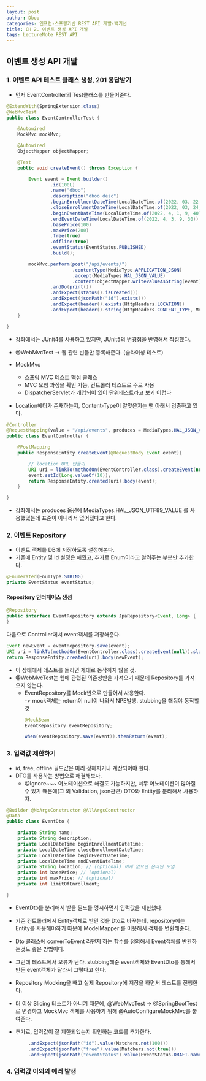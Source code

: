 ```yaml
---
layout: post
author: Dboo
categories: 인프런-스프링기반_REST_API_개발-백기선
title: CH 2. 이벤트 생성 API 개발
tags: LectureNote REST API
---
```


## 이벤트 생성 API 개발

### 1. 이벤트 API 테스트 클래스 생성, 201 응답받기

- 먼저 EventController의 Test클래스를 만들어준다.

~~~java
@ExtendWith(SpringExtension.class)
@WebMvcTest
public class EventControllerTest {

    @Autowired
    MockMvc mockMvc;

    @Autowired
    ObjectMapper objectMapper;

    @Test
    public void createEvent() throws Exception {

        Event event = Event.builder()
                .id(100L)
                .name("dboo")
                .description("dboo desc")
                .beginEnrollmentDateTime(LocalDateTime.of(2022, 03, 22, 9, 40))
                .closeEnrollmentDateTime(LocalDateTime.of(2022, 03, 24, 9, 40))
                .beginEventDateTime(LocalDateTime.of(2022, 4, 1, 9, 40))
                .endEventDateTime(LocalDateTime.of(2022, 4, 3, 9, 30))
                .basePrice(100)
                .maxPrice(200)
                .free(true)
                .offline(true)
                .eventStatus(EventStatus.PUBLISHED)
                .build();

        mockMvc.perform(post("/api/events/")
                        .contentType(MediaType.APPLICATION_JSON)
                        .accept(MediaTypes.HAL_JSON_VALUE)
                        .content(objectMapper.writeValueAsString(event)))
                .andDo(print())
                .andExpect(status().isCreated())
                .andExpect(jsonPath("id").exists())
                .andExpect(header().exists(HttpHeaders.LOCATION))
                .andExpect(header().string(HttpHeaders.CONTENT_TYPE, MediaTypes.HAL_JSON_VALUE));
    }

}
~~~

- 강좌에서는 JUnit4를 사용하고 있지만, JUnit5의 변경점을 반영해서 작성했다.

- @WebMvcTest -> 웹 관련 빈들만 등록해준다. (슬라이싱 테스트)

- MockMvc
    + 스프링 MVC 테스트 핵심 클래스
    + MVC 요청 과정을 확인 가능, 컨트롤러 테스트로 주로 사용
    + DispatcherServlet가 개입되어 있어 단위테스트라고 보기 어렵다

- Location헤더가 존재하는지, Content-Type이 알맞은지는 맨 아래서 검증하고 있다.

~~~java
@Controller
@RequestMapping(value = "/api/events", produces = MediaTypes.HAL_JSON_VALUE)
public class EventController {

    @PostMapping
    public ResponseEntity createEvent(@RequestBody Event event){

        // location URL 만들기
        URI uri = linkTo(methodOn(EventController.class).createEvent(null)).slash("{id}").toUri();
        event.setId(Long.valueOf(10));
        return ResponseEntity.created(uri).body(event);
    }

}
~~~

- 강좌에서는 produces 옵션에 MediaTypes.HAL_JSON_UTF89_VALUE 를 사용했었는데 표준이 아니라서 없어졌다고 한다.

### 2. 이벤트 Repository

- 이벤트 객체를 DB에 저장하도록 설정해본다.
- 기존에 Entity 및 Id 설정은 해줬고, 추가로 Enum이라고 알려주는 부분만 추가한다.

~~~java
@Enumerated(EnumType.STRING)
private EventStatus eventStatus;    
~~~

#### Repository 인터페이스 생성

~~~java
@Repository
public interface EventRepository extends JpaRepository<Event, Long> {   
}
~~~

다음으로 Controller에서 event객체를 저장해준다.

~~~java
Event newEvent = eventRepository.save(event);
URI uri = linkTo(methodOn(EventController.class).createEvent(null)).slash(newEvent.getId()).toUri();
return ResponseEntity.created(uri).body(newEvent);
~~~

- 이 상태에서 테스트를 돌리면 제대로 동작하지 않을 것.
- @WebMvcTest는 웹에 관련된 의존성만을 가져오기 때문에 Repository를 가져오지 않는다.
    - EventRepository를 Mock빈으로 만들어서 사용한다.  
        -> mock객체는 return이 null이 나와서 NPE발생. stubbing을 해줘야 동작할 것  
        ~~~java
        @MockBean
        EventRepository eventRepository;
        ~~~
        ~~~java
        when(eventRepository.save(event)).thenReturn(event);
        ~~~

### 3. 입력값 제한하기

- id, free, offline 필드값은 미리 정해지거나 계산되어야 한다.
- DTO를 사용하는 방법으로 해결해보자.
    + @Ignore~~~ 어노테이션으로 해결도 가능하지만, 너무 어노테이션이 많아질 수 있기 때문에(그 외 Validation, json관련) DTO와 Entity를 분리해서 사용하자.  

~~~java
@Builder @NoArgsConstructor @AllArgsConstructor
@Data
public class EventDto {

    private String name;
    private String description;
    private LocalDateTime beginEnrollmentDateTime;
    private LocalDateTime closeEnrollmentDateTime;
    private LocalDateTime beginEventDateTime;
    private LocalDateTime endEventDateTime;
    private String location; // (optional) 이게 없으면 온라인 모임
    private int basePrice; // (optional)
    private int maxPrice; // (optional)
    private int limitOfEnrollment;

}
~~~

- EventDto를 분리해서 받을 필드를 명시하면서 입력값을 제한했다.
- 기존 컨트롤러에서 Entity객체로 받던 것을 Dto로 바꾸는데, repository에는 Entity를 사용해야하기 때문에 ModelMapper 를 이용해서 객체를 변환해준다.
- Dto 클래스에 converToEvent 라던지 하는 함수를 정의해서 Event객체를 반환하는것도 좋은 방법이다.

- 그런데 테스트에서 오류가 난다. stubbing해준 event객체와 EventDto를 통해서 만든 event객체가 달라서 그렇다고 한다.
- Repository Mocking을 빼고 실제 Repository에 저장을 하면서 테스트를 진행한다.

- 더 이상 Slicing 테스트가 아니기 때문에, @WebMvcTest -> @SpringBootTest 로 변경하고 MockMvc 객체를 사용하기 위해 @AutoConfigureMockMvc를 붙여준다.
- 추가로, 입력값이 잘 제한되었는지 확인하는 코드를 추가한다.

~~~java
        .andExpect(jsonPath("id").value(Matchers.not(100)))
        .andExpect(jsonPath("free").value(Matchers.not(true)))
        .andExpect(jsonPath("eventStatus").value(EventStatus.DRAFT.name()))
~~~

### 4. 입력값 이외의 에러 발생


